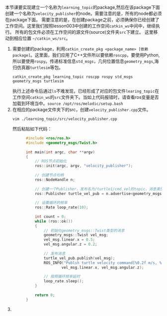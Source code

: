    本节课要实现建立一个名称为`learning_topic`的package,然后在该package下面创建一个名称为`velocity_publisher`的node。需要注意的是，所有的node都必须在package下面。
需要注意的是，在创建package之前，必须确保你已经创建了工作空间。这里我们按照lesson003中创建的工作空间`catkin_ws`中间中，继续执行。
所有的包文件必须在工作空间的源文件(source)文件夹`src`下建立。 这里移动到相应位置 `~/catkin_ws/src`。
   1. 需要创建的package，利用```catkin_create_pkg <package_name> [依赖package]```。这里面，我们应用了C++文件所以要依赖`roscpp`，要使用Python,所以要使用`rospy`。传递标准信息`std_msgs`，几何位置信息`geometry_msgs`,海归仿真器`turtlesim`等包。
      ```SHELL
      catkin_create_pkg learning_topic roscpp rospy std_msgs geometry_msgs turtlesim
      ```
      执行上述命令后通过`ls`不难发现，已经形成了对应的包文件`learing_topic`在工作空间`catkin_ws`的`src`文件夹下。当如上代码报错时，请查看ros变量是否加载到环境当中。`source /opt/ros/melodic/setup.bash`
   2. 在相应的package文件夹下的src，创建```velocity_publisher.cpp```文件。
      ```SHELL
      vim ./learning_topic/src/velocity_publisher.cpp
      ```
      然后粘贴如下代码：
      ```cpp 
            #include <ros/ros.h>
            #include <geometry_msgs/Twist.h>
            
            int main(int argc, char **argv)
            {
            	// ROS节点初始化
            	ros::init(argc, argv, "velocity_publisher");
            
            	// 创建节点句柄
            	ros::NodeHandle n;
            
            	// 创建一个Publisher，发布名为/turtle1/cmd_vel的topic，消息类型为geometry_msgs::Twist，队列长度10
            	ros::Publisher turtle_vel_pub = n.advertise<geometry_msgs::Twist>("/turtle1/cmd_vel", 10);
            
            	// 设置循环的频率
            	ros::Rate loop_rate(10);
            
            	int count = 0;
            	while (ros::ok())
            	{
            	    // 初始化geometry_msgs::Twist类型的消息
            		geometry_msgs::Twist vel_msg;
            		vel_msg.linear.x = 0.5;
            		vel_msg.angular.z = 0.2;
            
            	    // 发布消息
            		turtle_vel_pub.publish(vel_msg);
            		ROS_INFO("Publsh turtle velocity command[%0.2f m/s, %0.2f rad/s]", 
            				vel_msg.linear.x, vel_msg.angular.z);
            
            	    // 按照循环频率延时
            	    loop_rate.sleep();
            	}
            
            	return 0;
            }

      ```
   4. 
